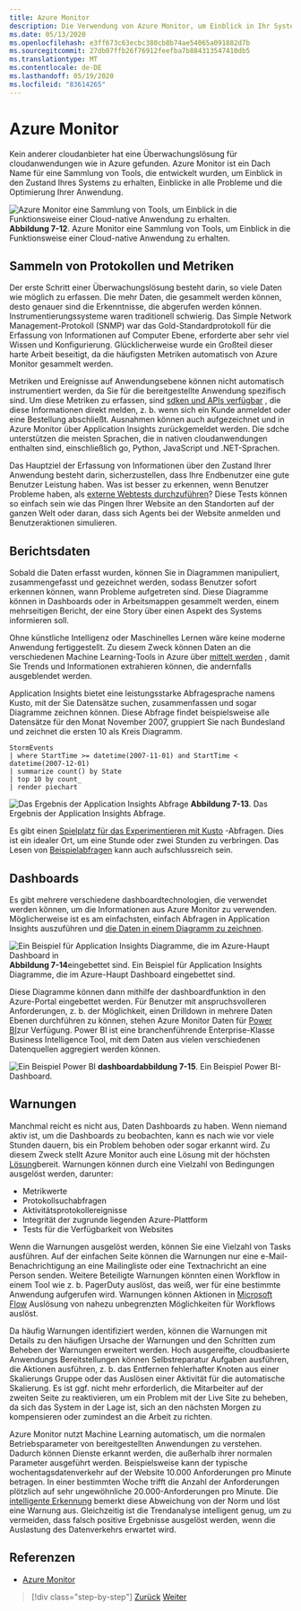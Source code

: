 ```yaml
---
title: Azure Monitor
description: Die Verwendung von Azure Monitor, um Einblick in Ihr System zu erhalten, wird ausgeführt.
ms.date: 05/13/2020
ms.openlocfilehash: e3ff673c63ecbc380cb8b74ae54065a091882d7b
ms.sourcegitcommit: 27db07ffb26f76912feefba7b884313547410db5
ms.translationtype: MT
ms.contentlocale: de-DE
ms.lasthandoff: 05/19/2020
ms.locfileid: "83614265"
---
```

# <a name="azure-monitor"></a>Azure Monitor

Kein anderer cloudanbieter hat eine Überwachungslösung für cloudanwendungen wie in Azure gefunden. Azure Monitor ist ein Dach Name für eine Sammlung von Tools, die entwickelt wurden, um Einblick in den Zustand Ihres Systems zu erhalten, Einblicke in alle Probleme und die Optimierung Ihrer Anwendung.

![Azure Monitor eine Sammlung von Tools, um Einblick in die Funktionsweise einer Cloud-native Anwendung zu erhalten. ](./media/azure-monitor.png)
 **Abbildung 7-12**. Azure Monitor eine Sammlung von Tools, um Einblick in die Funktionsweise einer Cloud-native Anwendung zu erhalten.

## <a name="gathering-logs-and-metrics"></a>Sammeln von Protokollen und Metriken

Der erste Schritt einer Überwachungslösung besteht darin, so viele Daten wie möglich zu erfassen. Die mehr Daten, die gesammelt werden können, desto genauer sind die Erkenntnisse, die abgerufen werden können. Instrumentierungssysteme waren traditionell schwierig. Das Simple Network Management-Protokoll (SNMP) war das Gold-Standardprotokoll für die Erfassung von Informationen auf Computer Ebene, erforderte aber sehr viel Wissen und Konfigurierung. Glücklicherweise wurde ein Großteil dieser harte Arbeit beseitigt, da die häufigsten Metriken automatisch von Azure Monitor gesammelt werden.

Metriken und Ereignisse auf Anwendungsebene können nicht automatisch instrumentiert werden, da Sie für die bereitgestellte Anwendung spezifisch sind. Um diese Metriken zu erfassen, sind [sdken und APIs verfügbar](https://docs.microsoft.com/azure/azure-monitor/app/api-custom-events-metrics) , die diese Informationen direkt melden, z. b. wenn sich ein Kunde anmeldet oder eine Bestellung abschließt. Ausnahmen können auch aufgezeichnet und in Azure Monitor über Application Insights zurückgemeldet werden. Die sdche unterstützen die meisten Sprachen, die in nativen cloudanwendungen enthalten sind, einschließlich go, Python, JavaScript und .NET-Sprachen.

Das Hauptziel der Erfassung von Informationen über den Zustand Ihrer Anwendung besteht darin, sicherzustellen, dass Ihre Endbenutzer eine gute Benutzer Leistung haben. Was ist besser zu erkennen, wenn Benutzer Probleme haben, als [externe Webtests durchzuführen](https://docs.microsoft.com/azure/azure-monitor/app/monitor-web-app-availability)? Diese Tests können so einfach sein wie das Pingen Ihrer Website an den Standorten auf der ganzen Welt oder daran, dass sich Agents bei der Website anmelden und Benutzeraktionen simulieren.

## <a name="reporting-data"></a>Berichtsdaten

Sobald die Daten erfasst wurden, können Sie in Diagrammen manipuliert, zusammengefasst und gezeichnet werden, sodass Benutzer sofort erkennen können, wann Probleme aufgetreten sind. Diese Diagramme können in Dashboards oder in Arbeitsmappen gesammelt werden, einem mehrseitigen Bericht, der eine Story über einen Aspekt des Systems informieren soll.

Ohne künstliche Intelligenz oder Maschinelles Lernen wäre keine moderne Anwendung fertiggestellt. Zu diesem Zweck können Daten an die verschiedenen Machine Learning-Tools in Azure über [mittelt werden](https://www.youtube.com/watch?v=Cuza-I1g9tw) , damit Sie Trends und Informationen extrahieren können, die andernfalls ausgeblendet werden.

Application Insights bietet eine leistungsstarke Abfragesprache namens Kusto, mit der Sie Datensätze suchen, zusammenfassen und sogar Diagramme zeichnen können. Diese Abfrage findet beispielsweise alle Datensätze für den Monat November 2007, gruppiert Sie nach Bundesland und zeichnet die ersten 10 als Kreis Diagramm.

```kusto
StormEvents
| where StartTime >= datetime(2007-11-01) and StartTime < datetime(2007-12-01)
| summarize count() by State
| top 10 by count_
| render piechart
```

![Das Ergebnis der Application Insights Abfrage ](./media/azure-monitor.png)
 **Abbildung 7-13**. Das Ergebnis der Application Insights Abfrage.

Es gibt einen [Spielplatz für das Experimentieren mit Kusto](https://dataexplorer.azure.com/clusters/help/databases/Samples) -Abfragen. Dies ist ein idealer Ort, um eine Stunde oder zwei Stunden zu verbringen. Das Lesen von [Beispielabfragen](https://docs.microsoft.com/azure/kusto/query/samples) kann auch aufschlussreich sein.

## <a name="dashboards"></a>Dashboards

Es gibt mehrere verschiedene dashboardtechnologien, die verwendet werden können, um die Informationen aus Azure Monitor zu verwenden. Möglicherweise ist es am einfachsten, einfach Abfragen in Application Insights auszuführen und [die Daten in einem Diagramm zu zeichnen](https://docs.microsoft.com/azure/azure-monitor/learn/tutorial-app-dashboards).

![Ein Beispiel für Application Insights Diagramme, die im Azure-Haupt Dashboard in ](./media/azure-monitor.png)
 **Abbildung 7-14**eingebettet sind. Ein Beispiel für Application Insights Diagramme, die im Azure-Haupt Dashboard eingebettet sind.

Diese Diagramme können dann mithilfe der dashboardfunktion in den Azure-Portal eingebettet werden. Für Benutzer mit anspruchsvolleren Anforderungen, z. b. der Möglichkeit, einen Drilldown in mehrere Daten Ebenen durchführen zu können, stehen Azure Monitor Daten für [Power BI](https://powerbi.microsoft.com/)zur Verfügung. Power BI ist eine branchenführende Enterprise-Klasse Business Intelligence Tool, mit dem Daten aus vielen verschiedenen Datenquellen aggregiert werden können.

![Ein Beispiel Power BI ](./media/azure-monitor.png)
 **dashboardabbildung 7-15**. Ein Beispiel Power BI-Dashboard.

## <a name="alerts"></a>Warnungen

Manchmal reicht es nicht aus, Daten Dashboards zu haben. Wenn niemand aktiv ist, um die Dashboards zu beobachten, kann es nach wie vor viele Stunden dauern, bis ein Problem behoben oder sogar erkannt wird. Zu diesem Zweck stellt Azure Monitor auch eine Lösung mit der höchsten [Lösung](https://docs.microsoft.com/azure/azure-monitor/platform/alerts-overview)bereit. Warnungen können durch eine Vielzahl von Bedingungen ausgelöst werden, darunter:

- Metrikwerte
- Protokollsuchabfragen
- Aktivitätsprotokollereignisse
- Integrität der zugrunde liegenden Azure-Plattform
- Tests für die Verfügbarkeit von Websites

Wenn die Warnungen ausgelöst werden, können Sie eine Vielzahl von Tasks ausführen. Auf der einfachen Seite können die Warnungen nur eine e-Mail-Benachrichtigung an eine Mailingliste oder eine Textnachricht an eine Person senden. Weitere Beteiligte Warnungen könnten einen Workflow in einem Tool wie z. b. PagerDuty auslöst, das weiß, wer für eine bestimmte Anwendung aufgerufen wird. Warnungen können Aktionen in [Microsoft Flow](https://flow.microsoft.com/) Auslösung von nahezu unbegrenzten Möglichkeiten für Workflows auslöst.

Da häufig Warnungen identifiziert werden, können die Warnungen mit Details zu den häufigen Ursache der Warnungen und den Schritten zum Beheben der Warnungen erweitert werden. Hoch ausgereifte, cloudbasierte Anwendungs Bereitstellungen können Selbstreparatur Aufgaben ausführen, die Aktionen ausführen, z. b. das Entfernen fehlerhafter Knoten aus einer Skalierungs Gruppe oder das Auslösen einer Aktivität für die automatische Skalierung. Es ist ggf. nicht mehr erforderlich, die Mitarbeiter auf der zweiten Seite zu reaktivieren, um ein Problem mit der Live Site zu beheben, da sich das System in der Lage ist, sich an den nächsten Morgen zu kompensieren oder zumindest an die Arbeit zu richten.

Azure Monitor nutzt Machine Learning automatisch, um die normalen Betriebsparameter von bereitgestellten Anwendungen zu verstehen. Dadurch können Dienste erkannt werden, die außerhalb ihrer normalen Parameter ausgeführt werden. Beispielsweise kann der typische wochentagsdatenverkehr auf der Website 10.000 Anforderungen pro Minute betragen. In einer bestimmten Woche trifft die Anzahl der Anforderungen plötzlich auf sehr ungewöhnliche 20.000-Anforderungen pro Minute. Die [intelligente Erkennung](https://docs.microsoft.com/azure/azure-monitor/app/proactive-diagnostics) bemerkt diese Abweichung von der Norm und löst eine Warnung aus. Gleichzeitig ist die Trendanalyse intelligent genug, um zu vermeiden, dass falsch positive Ergebnisse ausgelöst werden, wenn die Auslastung des Datenverkehrs erwartet wird.

## <a name="references"></a>Referenzen

- [Azure Monitor](https://docs.microsoft.com/azure/azure-monitor/overview)

>[!div class="step-by-step"]
>[Zurück](monitoring-azure-kubernetes.md)
>[Weiter](identity.md)
